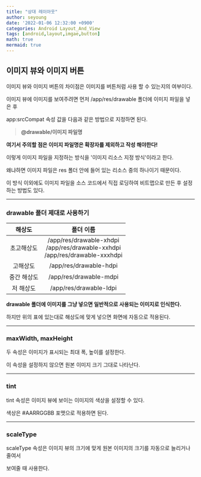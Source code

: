 ```yaml
---
title: "상대 레이아웃"
author: seyoung
date: '2022-01-06 12:32:00 +0900'
categories: Android Layout_And_View
tags: [android,layout,imgae,button]
math: true
mermaid: true
---
```


## 이미지 뷰와 이미지 버튼

이미지 뷰와 이미지 버튼의 차이점은 이미지를 버튼처럼 사용 할 수 있는지의 여부이다.

이미지 뷰에 이미지를 보여주려면 먼저 /app/res/drawable 폴더에 이미지 파일을 넣은 후

app:srcCompat 속성 값을 다음과 같은 방법으로 지정하면 된다.

> **@drawable/이미지 파일명**

**여기서 주의할 점은 이미지 파일명은 확장자를 제외하고 작성 해야한다!**

이렇게 이미지 파일을 지정하는 방식을 '이미지 리소스 지정 방식'이라고 한다.

왜냐하면 이미지 파일은 res 폴더 안에 들어 있는 리소스 중의 하나이기 때문이다.

이 방식 이외에도 이미지 파일을 소스 코드에서 직접 로딩하여 비트맵으로 만든 후 설정하는 방법도 있다.

---

### drawable 폴더 제대로 사용하기 

|해상도  | 폴더 이름 |
|:--:|:--:|
|초고해상도  | /app/res/drawable-xhdpi<br>/app/res/drawable-xxhdpi<br>/app/res/drawable-xxxhdpi |
|고해상도 |/app/res/drawable-hdpi |
|중간 해상도 |/app/res/drawable-mdpi|
|저 해상도| /app/res/drawable-Idpi|

**drawable 폴더에 이미지를 그냥 넣으면 일반적으로 사용되는 이미지로 인식한다.**

하지만 위의 표에 있는대로 해상도에 맞게 넣으면 화면에 자동으로 적용된다.



---

### maxWidth, maxHeight

두 속성은 이미지가 표시되는 최대 폭, 높이를 설정한다.

이 속성을 설정하지 않으면 원본 이미지 크기 그대로 나타난다.


--- 


### tint

tint 속성은 이미지 뷰에 보이는 이미지의 색상을 설정할 수 있다.

색상은 #AARRGGBB 포맷으로 적용하면 된다.


----

### scaleType

scaleType 속성은 이미지 뷰의 크기에 맞게 원본 이미지의 크기를 자동으로 늘리거나 줄여서 

보여줄 때 사용한다.